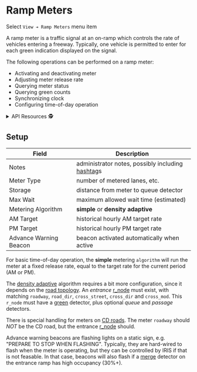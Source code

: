 # Ramp Meters

Select `View ➔ Ramp Meters` menu item

A ramp meter is a traffic signal at an on-ramp which controls the rate of
vehicles entering a freeway.  Typically, one vehicle is permitted to enter for
each green indication displayed on the signal.

The following operations can be performed on a ramp meter:

* Activating and deactivating meter
* Adjusting meter release rate
* Querying meter status
* Querying green counts
* Synchronizing clock
* Configuring time-of-day operation

<details>
<summary>API Resources 🕵️ </summary>

* `iris/api/ramp_meter` (primary)
* `iris/api/ramp_meter/{name}`

| Access       | Primary               | Secondary                        |
|--------------|-----------------------|----------------------------------|
| 👁️  View      | name, location, fault | geo\_loc                         |
| 👉 Operate   | m\_lock               | rate                             |
| 💡 Manage    | notes                 | storage, max\_wait, algorithm, am\_target, pm\_target |
| 🔧 Configure | controller            | pin, meter\_type, beacon, preset |

</details>

## Setup

Field                  | Description
-----------------------|---------------------------------------------------
Notes                  | administrator notes, possibly including [hashtag]s
Meter Type             | number of metered lanes, etc.
Storage                | distance from meter to queue detector
Max Wait               | maximum allowed wait time (estimated)
Metering Algorithm     | **simple** or **density adaptive**
AM Target              | historical hourly AM target rate
PM Target              | historical hourly PM target rate
Advance Warning Beacon | beacon activated automatically when active

For basic time-of-day operation, the **simple** metering `algorithm` will run
the meter at a fixed release rate, equal to the target rate for the current
period (AM or PM).

The [density adaptive] algorithm requires a bit more configuration, since it
depends on the [road topology].  An _entrance_ [r_node] must exist, with
matching `roadway`, `road_dir`, `cross_street`, `cross_dir` and `cross_mod`.
This `r_node` must have a [green] detector, plus optional _queue_ and
_passage_ detectors.

There is special handling for meters on [CD roads].  The meter `roadway`
should _NOT_ be the CD road, but the entrance [r_node] should.

Advance warning beacons are flashing lights on a static sign, e.g. "PREPARE TO
STOP WHEN FLASHING".  Typically, they are hard-wired to flash when the meter
is operating, but they can be controlled by IRIS if that is not feasable.
In that case, beacons will also flash if a [merge] detector on the entrance
ramp has high occupancy (30%+).


[CD roads]: road_topology.html#rnode-transitions
[density adaptive]: density_adaptive.html
[green]: vehicle_detection.html#lane-type
[hashtag]: hashtags.html
[merge]: vehicle_detection.html#lane-type
[r_node]: road_topology.html#rnodes
[road topology]: road_topology.html
